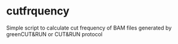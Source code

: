 # cutfrquency
Simple script to calculate cut frequency of BAM files generated by greenCUT&RUN or CUT&RUN protocol


